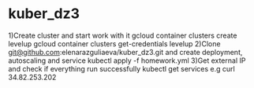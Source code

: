 # kuber_dz3
1)Create cluster and start work with it
gcloud container clusters create levelup
gcloud container clusters get-credentials levelup
2)Clone git@github.com:elenarazguliaeva/kuber_dz3.git and create deployment, autoscaling and service
kubectl apply -f homework.yml
3)Get external IP and check if everything run successfully
kubectl get services
e.g curl 34.82.253.202
